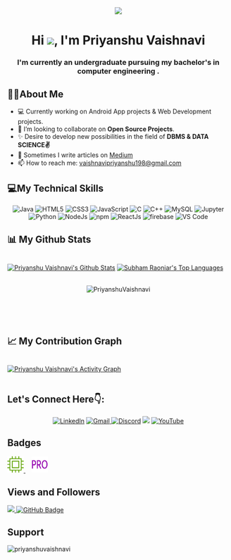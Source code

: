 <div align="center">
<a href="#"><img width="60%" height="auto" src="https://miro.medium.com/max/1600/0*K2WLMTExLyida7OR.gif" height="90px"/></a>
</div>
 
<h1 align="center">Hi <img src="https://raw.githubusercontent.com/MartinHeinz/MartinHeinz/master/wave.gif" width="30px">, I'm Priyanshu Vaishnavi</h1>


<h3 align="center">I'm currently an undergraduate pursuing my bachelor's in computer engineering .</h3>


## 🙋‍♀️About Me 
 
 
 - 💻 Currently working on Android App projects & Web Development projects.
 - 👯 I’m looking to collaborate on **Open Source Projects**.
 - ✨ Desire to develop new possibilities in the field of **DBMS & DATA SCIENCE✌**
 - 📝 Sometimes I write articles on [Medium](https://medium.com/@vaishnavipriyanshu198) 
 - 📫 How to reach me: vaishnavipriyanshu198@gmail.com


## 💻My Technical Skills

<p align="center">
    
 <img alt="Java" src="https://img.shields.io/badge/java-%23ED8B00.svg?&style=for-the-badge&logo=java&logoColor=white" />
 <img alt="HTML5" src="https://img.shields.io/badge/html5-%23E34F26.svg?&style=for-the-badge&logo=html5&logoColor=white" />
 <img alt="CSS3" src="https://img.shields.io/badge/css3-%231572B6.svg?&style=for-the-badge&logo=css3&logoColor=white" />
 <img alt="JavaScript" src="https://img.shields.io/badge/javascript-%23323330.svg?&style=for-the-badge&logo=javascript&logoColor=%23F7DF1E" />
 <img alt="C" src="https://img.shields.io/badge/c-%2300599C.svg?&style=for-the-badge&logo=c&logoColor=white" />
 <img alt="C++" src="https://img.shields.io/badge/c++-%2300599C.svg?&style=for-the-badge&logo=c%2B%2B&ogoColor=white" />
  <img alt="MySQL" src="https://img.shields.io/badge/MySQL-00000F?style=for-the-badge&logo=mysql&logoColor=white" />
 <img alt="Jupyter" src="https://img.shields.io/badge/Jupyter-F37626.svg?&style=for-the-badge&logo=Jupyter&logoColor=white" />
 <img alt="Python" src="https://img.shields.io/badge/python-%2314354C.svg?style=for-the-badge&logo=python&logoColor=white" />
 <img alt="NodeJs" src="https://img.shields.io/badge/Node.js-339933?style=for-the-badge&logo=nodedotjs&logoColor=white" />
 <img alt="npm" src="https://img.shields.io/badge/npm-CB3837?style=for-the-badge&logo=npm&logoColor=white" />
 <img alt="ReactJs" src="https://img.shields.io/badge/React-20232A?style=for-the-badge&logo=react&logoColor=61DAFB" />
 <img alt="firebase" src="https://img.shields.io/badge/firebase-ffca28?style=for-the-badge&logo=firebase&logoColor=black" />
 <img alt="VS Code" src="https://img.shields.io/badge/Visual_Studio_Code-0078D4?style=for-the-badge&logo=visual%20studio%20code&logoColor=white" />
 
 </p>



## 📊 My Github Stats

  <br/>
  <a href="https://github.com/priyanshu688/github-readme-stats"><img alt="Priyanshu Vaishnavi's Github Stats" src="https://github-readme-stats.vercel.app/api?username=priyanshu688&show_icons=true&count_private=true&theme=react&hide_border=true&bg_color=0D1117" /></a> 
  <a href="https://github.com/priyanshu688/github-readme-stats"><img alt="Subham Raoniar's Top Languages" src="https://github-readme-stats.vercel.app/api/top-langs/?username=priyanshu688&langs_count=8&count_private=true&layout=compact&theme=react&hide_border=true&bg_color=0D1117" /></a>
  <br/>
  
  <br/>
  <div align="center">
<p><img align="center" src="https://github-readme-streak-stats.herokuapp.com/?user=priyanshu688&theme=dark" alt="PriyanshuVaishnavi"/></p>
  </div>
<br/>


<br/>
<br/>

## 📈 My Contribution Graph

<br/>
<a href="https://github.com/priyanshu688/github-readme-activity-graph"><img alt="Priyanshu Vaishnavi's Activity Graph" src="https://activity-graph.herokuapp.com/graph?username=priyanshu688&bg_color=0D1117&color=5BCDEC&line=5BCDEC&point=FFFFFF&hide_border=true" /></a>

<br/>
<br/>

## Let's Connect Here👇:

<div align="center">

<a  href="https://www.linkedin.com/in/priyanshu-vaishnavi/" target="_blank"><img alt="LinkedIn" src="https://img.shields.io/badge/linkedin%20-%230077B5.svg?&style=for-the-badge&logo=linkedin&logoColor=white" /></a>
<a href="mailto:vaishnavipriyanshu198@gmail.com"><img  alt="Gmail" src="https://img.shields.io/badge/Gmail-D14836?style=for-the-badge&logo=gmail&logoColor=white" />
<a  href="https://discord.com/channels/@me"><img alt=" Discord" src="https://img.shields.io/badge/Discord-7289DA?style=for-the-badge&logo=discord&logoColor=white"></a>
<a href="https://twitter.com/PriyanshuVaish8" target="_blank"><img src="https://img.shields.io/badge/twitter-%2300acee.svg?&style=for-the-badge&logo=twitter&logoColor=white&alt=twitter" /></a>
<a  href="https://www.youtube.com/channel/UCCRQtbvt-RImhLC4gtOz6gw" target="_blank"><img alt="YouTube" src="https://img.shields.io/badge/Youtube-%23FF0000.svg?style=for-the-badge&logo=YouTube&logoColor=white" /></a>

</div>
 
 ## Badges
<a href='https://docs.github.com/en/developers'><img src='https://raw.githubusercontent.com/acervenky/animated-github-badges/master/assets/devbadge.gif' width='37' height='37'>
</a> <a href='https://education.github.com/pack'><img src='https://raw.githubusercontent.com/acervenky/animated-github-badges/master/assets/pro.gif' width='37' height='37'></a> 



## Views and Followers
<a href="https://github.com/priyanshu688/github-profile-views-counter">
    <img src="https://komarev.com/ghpvc/?username=priyanshu688">
</a>
<a href="https://github.com/priyanshu688?tab=followers"><img src="https://img.shields.io/github/followers/priyanshu688?label=Followers&style=social" alt="GitHub Badge"></a>
 
 ## Support
<p><a href="https://www.buymeacoffee.com/priyanshuvaishnavi"> <img align="left" src="https://cdn.buymeacoffee.com/buttons/v2/default-yellow.png" height="50" width="210" alt="priyanshuvaishnavi" /></a></p><br><br>
<br>

 
<!--
**priyanshu688/priyanshu688** is a ✨ _special_ ✨ repository because its `README.md` (this file) appears on your GitHub profile.

Here are some ideas to get you started:

- 🔭 I’m currently working on ...
- 🌱 I’m currently learning ...
- 👯 I’m looking to collaborate on ...
- 🤔 I’m looking for help with ...
- 💬 Ask me about ...
- 📫 How to reach me:@vaishnavipriyanshu198@gmail.com
- 😄 Pronouns: ...
- ⚡ Fun fact: ...
-->
